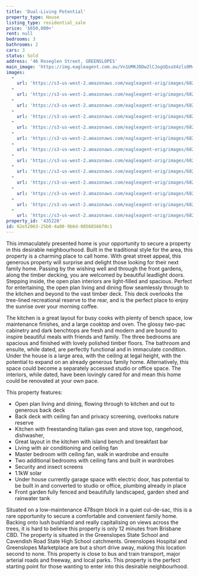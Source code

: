 ```yaml
---
title: 'Dual-Living Potential'
property_type: House
listing_type: residential_sale
price: '$650,000+'
rent: null
bedrooms: 3
bathrooms: 2
cars: 3
status: Sold
address: '46 Roseglen Street, GREENSLOPES'
main_image: 'https://img.eagleagent.com.au/Vn1UMKJDDw2lCJogUQsoX4zls0M=/1280x854/smart/https://s3-us-west-2.amazonaws.com/eagleagent-orig/images/6821978/128249886-image-M.jpg'
images:
  -
    url: 'https://s3-us-west-2.amazonaws.com/eagleagent-orig/images/6821990/128249886-image-L.jpg'
  -
    url: 'https://s3-us-west-2.amazonaws.com/eagleagent-orig/images/6821989/128249886-image-K.jpg'
  -
    url: 'https://s3-us-west-2.amazonaws.com/eagleagent-orig/images/6821988/128249886-image-J.jpg'
  -
    url: 'https://s3-us-west-2.amazonaws.com/eagleagent-orig/images/6821987/128249886-image-I.jpg'
  -
    url: 'https://s3-us-west-2.amazonaws.com/eagleagent-orig/images/6821986/128249886-image-H.jpg'
  -
    url: 'https://s3-us-west-2.amazonaws.com/eagleagent-orig/images/6821985/128249886-image-G.jpg'
  -
    url: 'https://s3-us-west-2.amazonaws.com/eagleagent-orig/images/6821984/128249886-image-F.jpg'
  -
    url: 'https://s3-us-west-2.amazonaws.com/eagleagent-orig/images/6821983/128249886-image-E.jpg'
  -
    url: 'https://s3-us-west-2.amazonaws.com/eagleagent-orig/images/6821982/128249886-image-D.jpg'
  -
    url: 'https://s3-us-west-2.amazonaws.com/eagleagent-orig/images/6821981/128249886-image-C.jpg'
  -
    url: 'https://s3-us-west-2.amazonaws.com/eagleagent-orig/images/6821980/128249886-image-B.jpg'
  -
    url: 'https://s3-us-west-2.amazonaws.com/eagleagent-orig/images/6821979/128249886-image-A.jpg'
  -
    url: 'https://s3-us-west-2.amazonaws.com/eagleagent-orig/images/6821978/128249886-image-M.jpg'
property_id: '435228'
id: 62e52063-25b0-4a08-9b6d-08568566f0c1
---
```

This immaculately presented home is your opportunity to secure a property in this desirable neighbourhood. Built in the traditional style for the area, this property is a charming place to call home. With great street appeal, this generous property will surprise and delight those looking for their next family home. Passing by the wishing well and through the front gardens, along the timber decking, you are welcomed by beautiful leadlight doors. Stepping inside, the open plan interiors are light-filled and spacious. Perfect for entertaining, the open plan living and dining flow seamlessly through to the kitchen and beyond to the vast timber deck. This deck overlooks the tree-lined recreational reserve to the rear, and is the perfect place to enjoy the sunrise over your morning coffee.

The kitchen is a great layout for busy cooks with plenty of bench space, low maintenance finishes, and a large cooktop and oven. The glossy two-pac cabinetry and dark benchtops are fresh and modern and are bound to inspire beautiful meals with friends and family. The three bedrooms are spacious and finished with lovely polished timber floors. The bathroom and ensuite, while dated, are perfectly functional and in immaculate condition. Under the house is a large area, with the ceiling at legal height, with the potential to expand on an already generous family home. Alternatively, this space could become a separately accessed studio or office space. The interiors, while dated, have been lovingly cared for and mean this home could be renovated at your own pace.

This property features:

*  Open plan living and dining, flowing through to kitchen and out to generous back deck
*  Back deck with ceiling fan and privacy screening, overlooks nature reserve
*  Kitchen with freestanding Italian gas oven and stove top, rangehood, dishwasher,
*  Great layout in the kitchen with island bench and breakfast bar
*  Living with air conditioning and ceiling fan
*  Master bedroom with ceiling fan, walk in wardrobe and ensuite
*  Two additional bedrooms with ceiling fans and built in wardrobes
*  Security and insect screens
*  1.1kW solar
*  Under house currently garage space with electric door, has potential to be built in and converted to studio or office, plumbing already in place
*  Front garden fully fenced and beautifully landscaped, garden shed and rainwater tank

Situated on a low-maintenance 478sqm block in a quiet cul-de-sac, this is a rare opportunity to secure a comfortable and convenient family home. Backing onto lush bushland and really capitalising on views across the trees, it is hard to believe this property is only 12 minutes from Brisbane CBD. The property is situated in the Greenslopes State School and Cavendish Road State High School catchments. Greenslopes Hospital and Greenslopes Marketplace are but a short drive away, making this location second to none. This property is close to bus and train transport, major arterial roads and freeway, and local parks. This property is the perfect starting point for those wanting to enter into this desirable neighbourhood.